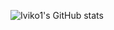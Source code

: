 ![Iviko1's GitHub stats](https://github-readme-stats.vercel.app/api?username=iviko1&show_icons=true&theme=onedark)


